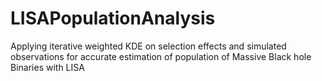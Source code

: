 # LISAPopulationAnalysis
Applying iterative weighted KDE on selection effects and simulated observations for accurate estimation of population of Massive Black hole Binaries with LISA
